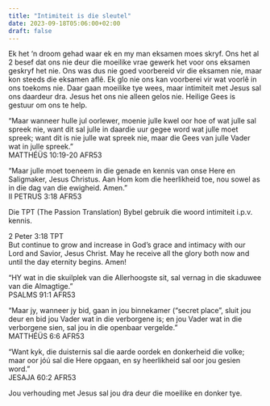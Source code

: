 ```yaml
---
title: "Intimiteit is die sleutel"
date: 2023-09-18T05:06:00+02:00
draft: false
---
```

<html>
 <head></head>
 <body>
  <p>Ek het ‘n droom gehad waar ek en my man eksamen moes skryf. Ons het al 2 besef dat ons nie deur die moeilike vrae gewerk het voor ons eksamen geskryf het nie. Ons was dus nie goed voorbereid vir die eksamen nie, maar kon steeds die eksamen aflê. Ek glo nie ons kan voorberei vir wat voorlê in ons toekoms nie. Daar gaan moeilike tye wees, maar intimiteit met Jesus sal ons daardeur dra. Jesus het ons nie alleen gelos nie. Heilige Gees is gestuur om ons te help.</p>
  <p>“Maar wanneer hulle jul oorlewer, moenie julle kwel oor hoe of wat julle sal spreek nie, want dit sal julle in daardie uur gegee word wat julle moet spreek; want dit is nie julle wat spreek nie, maar die Gees van julle Vader wat in julle spreek.”<br>‭‭MATTHÉÜS‬ ‭10‬:‭19‬-‭20‬ ‭AFR53‬‬</p>
  <p>“Maar julle moet toeneem in die genade en kennis van onse Here en Saligmaker, Jesus Christus. Aan Hom kom die heerlikheid toe, nou sowel as in die dag van die ewigheid. Amen.”<br>‭‭II PETRUS‬ ‭3‬:‭18‬ ‭AFR53‬‬</p>
  <p>Die TPT (The Passion Translation) Bybel gebruik die woord intimiteit i.p.v. kennis.</p>
  <p>2 Peter 3:18 TPT<br>But continue to grow and increase in God’s grace and intimacy with our Lord and Savior, Jesus Christ. May he receive all the glory both now and until the day eternity begins. Amen!</p>
  <p>“HY wat in die skuilplek van die Allerhoogste sit, sal vernag in die skaduwee van die Almagtige.”<br>‭‭PSALMS‬ ‭91‬:‭1‬ ‭AFR53‬‬</p>
  <p>“Maar jy, wanneer jy bid, gaan in jou binnekamer (“secret place”, sluit jou deur en bid jou Vader wat in die verborgene is; en jou Vader wat in die verborgene sien, sal jou in die openbaar vergelde.”<br>‭‭MATTHÉÜS‬ ‭6‬:‭6‬ ‭AFR53‬‬</p>
  <p>“Want kyk, die duisternis sal die aarde oordek en donkerheid die volke; maar oor jóú sal die Here opgaan, en sy heerlikheid sal oor jou gesien word.”<br>‭‭JESAJA‬ ‭60‬:‭2‬ ‭AFR53‬‬</p>
  <p>Jou verhouding met Jesus sal jou dra deur die moeilike en donker tye.</p>
  <p>&nbsp;</p>
 </body>
</html>